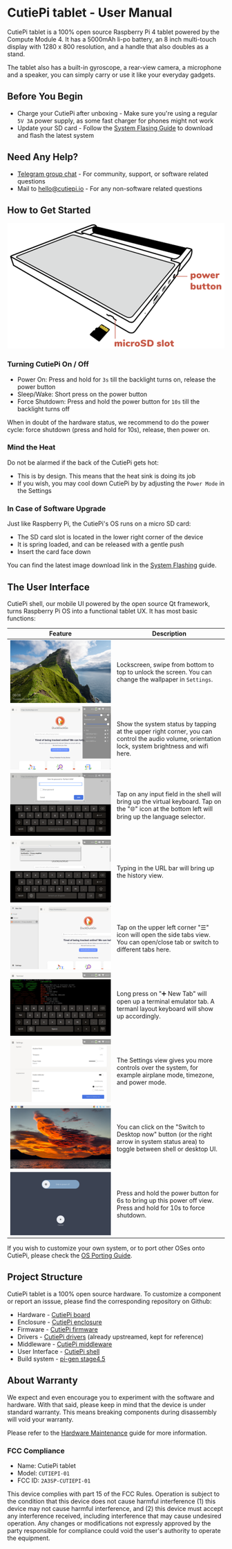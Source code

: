 # CutiePi tablet - User Manual

CutiePi tablet is a 100% open source Raspberry Pi 4 tablet powered by the Compute Module 4. It has a 5000mAh li-po battery, an 8 inch multi-touch display with 1280 x 800 resolution, and a handle that also doubles as a stand.

The tablet also has a built-in gyroscope, a rear-view camera, a microphone and a speaker, you can simply carry or use it like your everyday gadgets.

## Before You Begin 

- Charge your CutiePi after unboxing - Make sure you're using a regular `5V 3A` power supply, as some fast charger for phones might not work
- Update your SD card - Follow the [System Flasing Guide](https://github.com/cutiepi-io/cutiepi-doc/blob/main/SystemFlashingGuide.md) to download and flash the latest system

## Need Any Help? 

- [Telegram group chat](https://t.me/cutiepi_io) - For community, support, or software related questions
- Mail to [hello@cutiepi.io](mailto:hello@cutiepi.io) - For any non-software related questions

## How to Get Started

![](screenshots/cutiepi-manual-instruction.png)

### Turning CutiePi On / Off

- Power On: Press and hold for `3s` till the backlight turns on, release the power button 
- Sleep/Wake: Short press on the power button 
- Force Shutdown: Press and hold the power button for `10s` till the backlight turns off 

When in doubt of the hardware status, we recommend to do the power cycle: force shutdown (press and hold for 10s), release, then power on. 

### Mind the Heat 

Do not be alarmed if the back of the CutiePi gets hot: 

- This is by design. This means that the heat sink is doing its job 
- If you wish, you may cool down CutiePi by by adjusting the `Power Mode` in the Settings

### In Case of Software Upgrade 

Just like Raspberry Pi, the CutiePi's OS runs on a micro SD card: 

- The SD card slot is located in the lower right corner of the device 
- It is spring loaded, and can be released with a gentle push 
- Insert the card face down 

You can find the latest image download link in the [System Flashing](SystemFlashingGuide.md) guide. 

## The User Interface 

CutiePi shell, our mobile UI powered by the open source Qt framework, turns Raspberry Pi OS into a functional tablet UX. It has most basic functions: 

| Feature | Description |
| ------------- | ------------- |
| ![](screenshots/lockscreen.png) | Lockscreen, swipe from bottom to top to unlock the screen. You can change the wallpaper in `Settings`. | 
| ![](screenshots/system-status.png) | Show the system status by tapping at the upper right corner, you can control the audio volume, orientation lock, system brightness and wifi here.| 
| ![](screenshots/virtualkeyboard.png) | Tap on any input field in the shell will bring up the virtual keyboard. Tap on the "🌐" icon at the bottom left will bring up the language selector.|
| ![](screenshots/webbrowser-url.png) | Typing in the URL bar will bring up the history view. | 
| ![](screenshots/tab-view.png) | Tap on the upper left corner "☰" icon will open the side tabs view. You can open/close tab or switch to different tabs here. |
| ![](screenshots/new-tab.png) | Long press on "➕ New Tab" will open up a terminal emulator tab. A termanl layout keyboard will show up accordingly. | 
| ![](screenshots/settings.png) | The Settings view gives you more controls over the system, for example airplane mode, timezone, and power mode. | 
| ![](screenshots/desktop-toggle.png) |  You can click on the "Switch to Desktop now" button (or the right arrow in system status area) to toggle between shell or desktop UI. |
| ![](screenshots/power-off.png) |  Press and hold the power button for 6s to bring up this power off view. Press and hold for 10s to force shutdown. |

If you wish to customize your own system, or to port other OSes onto CutiePi, please check the [OS Porting Guide](https://github.com/cutiepi-io/cutiepi-doc/blob/main/OSPortingGuide.md). 

## Project Structure

CutiePi tablet is a 100% open source hardware. 
To customize a component or report an isssue, please find the corresponding repository on Github: 

- Hardware - [CutiePi board](https://github.com/cutiepi-io/cutiepi-board) 
- Enclosure - [CutiePi enclosure](https://github.com/cutiepi-io/cutiepi-enclosure)
- Firmware - [CutiePi firmware](https://github.com/cutiepi-io/cutiepi-firmware)
- Drivers - [CutiePi drivers](https://github.com/cutiepi-io/cutiepi-drivers) (already upstreamed, kept for reference) 
- Middleware - [CutiePi middleware](https://github.com/cutiepi-io/cutiepi-middleware)
- User Interface - [CutiePi shell](https://github.com/cutiepi-io/cutiepi-shell) 
- Build system - [pi-gen stage4.5](https://github.com/cutiepi-io/pi-gen_stage4.5-cutiepi) 

## About Warranty

We expect and even encourage you to experiment with the software and hardware. With that said, please keep in mind that the device is under standard warranty. This means breaking components during disassembly will void your warranty.

Please refer to the [Hardware Maintenance](HardwareMaintenanceGuide.md) guide for more information.

### FCC Compliance 

- Name: CutiePi tablet
- Model: `CUTIEPI-01`
- FCC ID: `2A3SP-CUTIEPI-01`

This device complies with part 15 of the FCC Rules. Operation is subject to the condition that this device does not cause harmful interference (1) this device may not cause harmful interference, and (2) this device must accept any interference received, including interference that may cause undesired operation. Any changes or modifications not expressly approved by the party responsible for compliance could void the user's authority to operate the equipment.